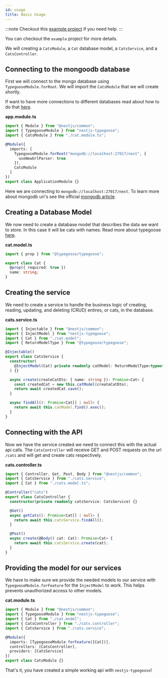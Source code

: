 ```yaml
---
id: usage
title: Basic Usage
---
```


:::note
Checkout this [example project](https://github.com/kpfromer/nestjs-typegoose/tree/master/example) if you need help.
:::

You can checkout the `example` project for more details.

We will creating a `CatsModule`, a `Cat` database model, a `CatsService`, and a `CatsController`.


## Connecting to the mongoodb database

First we will connect to the mongo database using `TypegooseModule.forRoot`. We will import the `CatsModule` that we will create shortly.

If want to have more connections to different databases read about how to do that [here](multiple-connections.md).

**app.module.ts**

```typescript
import { Module } from "@nestjs/common";
import { TypegooseModule } from "nestjs-typegoose";
import { CatsModule } from "./cat.module.ts";

@Module({
  imports: [
    TypegooseModule.forRoot("mongodb://localhost:27017/nest", {
      useNewUrlParser: true
    }),
    CatsModule
  ]
})
export class ApplicationModule {}
```

Here we are connecting to `mongodb://localhost:27017/nest`. To learn more about mongodb uri's see the official [mongodb article](https://docs.mongodb.com/manual/reference/connection-string/).

## Creating a Database Model

We now need to create a database model that describes the data we want to store. In this case it will be cats with names. Read more about typegoose [here](https://github.com/typegoose/typegoose).

**cat.model.ts**

```typescript
import { prop } from "@typegoose/typegoose";

export class Cat {
  @prop({ required: true })
  name: string;
}
```

## Creating the service

We need to create a service to handle the business logic of creating, reading, updating, and deleting (CRUD) entires, or cats, in the database.

**cats.service.ts**

```typescript
import { Injectable } from "@nestjs/common";
import { InjectModel } from "nestjs-typegoose";
import { Cat } from "./cat.model";
import { ReturnModelType } from "@typegoose/typegoose";

@Injectable()
export class CatsService {
  constructor(
    @InjectModel(Cat) private readonly catModel: ReturnModelType<typeof Cat>
  ) {}

  async create(createCatDto: { name: string }): Promise<Cat> {
    const createdCat = new this.catModel(createCatDto);
    return await createdCat.save();
  }

  async findAll(): Promise<Cat[] | null> {
    return await this.catModel.find().exec();
  }
}
```

## Connecting with the API

Now we have the service created we need to connect this with the actual api calls. The `CatsController` will receive GET and POST requests on the url `/cats` and will get and create cats respectively.

**cats.controller.ts**

```typescript
import { Controller, Get, Post, Body } from "@nestjs/common";
import { CatsService } from "./cats.service";
import { Cat } from "./cats.model.ts";

@Controller("cats")
export class CatsController {
  constructor(private readonly catsService: CatsService) {}

  @Get()
  async getCats(): Promise<Cat[] | null> {
    return await this.catsService.findAll();
  }

  @Post()
  async create(@Body() cat: Cat): Promise<Cat> {
    return await this.catsService.create(cat);
  }
}
```

## Providing the model for our services

We have to make sure we provide the needed models to our service with `TypegooseModule.forFeature` for the `InjectModel` to work. This helps prevents unauthorized access to other models.

**cat.module.ts**

```typescript
import { Module } from "@nestjs/common";
import { TypegooseModule } from "nestjs-typegoose";
import { Cat } from "./cat.model";
import { CatsController } from "./cats.controller";
import { CatsService } from "./cats.service";

@Module({
  imports: [TypegooseModule.forFeature([Cat])],
  controllers: [CatsController],
  providers: [CatsService]
})
export class CatsModule {}
```

That's it, you have created a simple working api with `nestjs-typegoose`!
